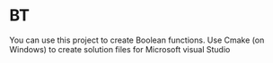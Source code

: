 # BT
You can use this project to create Boolean functions.
Use Cmake (on Windows) to create solution files for Microsoft visual Studio
